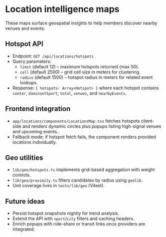 # Location intelligence maps

These maps surface geospatial insights to help members discover nearby venues and events.

## Hotspot API

- Endpoint: `GET /api/locations/hotspots`
- Query parameters:
  - `limit` (default 12) – maximum hotspots returned (max 50).
  - `cell` (default 2500) – grid cell size in meters for clustering.
  - `radius` (default 1500) – hotspot radius in meters for related event lookups.
- Response: `{ hotspots: Array<Hotspot> }` where each hotspot contains `center`, `dominantSport`, `total`, `venues`, and `nearbyEvents`.

## Frontend integration

- `app/locations/components/LocationsMap.tsx` fetches hotspots client-side and renders dynamic circles plus popups listing high-signal venues and upcoming events.
- Fallback mode: if hotspot fetch fails, the component renders provided locations individually.

## Geo utilities

- `lib/geo/hotspots.ts` implements grid-based aggregation with weight controls.
- `lib/geo/proximity.ts` filters candidates by radius using `geolib`.
- Unit coverage lives in `tests/lib/geo` (Vitest).

## Future ideas

- Persist hotspot snapshots nightly for trend analysis.
- Extend the API with `sport`/`city` filters and caching headers.
- Enrich popups with ride-share or transit links once providers are integrated.
